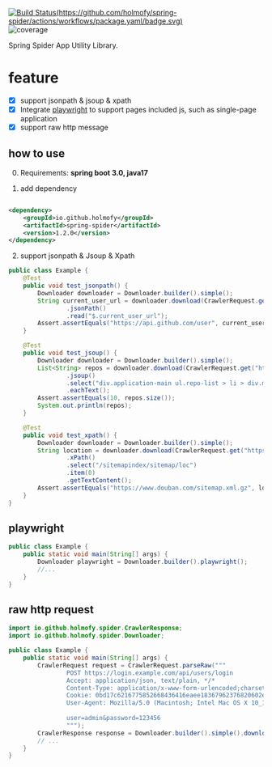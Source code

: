 [![Build Status(https://github.com/holmofy/spring-spider/actions/workflows/package.yaml/badge.svg)](https://github.com/holmofy/spring-spider/actions/workflows/package.yaml/badge.svg)](https://repo1.maven.org/maven2/io/github/holmofy/spring-spider)
![coverage](https://github.com/holmofy/spring-spider/actions/workflows/coverage.yaml/badge.svg)

Spring Spider App Utility Library.

# feature

* [x] support jsonpath & jsoup & xpath
* [x] Integrate [playwright](https://github.com/microsoft/playwright-java) to support pages included js, such as
  single-page application
* [x] support raw http message

## how to use

0. Requirements: **spring boot 3.0, java17**

1. add dependency

```xml

<dependency>
    <groupId>io.github.holmofy</groupId>
    <artifactId>spring-spider</artifactId>
    <version>1.2.0</version>
</dependency>
```

2. support jsonpath & Jsoup & Xpath

```java
public class Example {
    @Test
    public void test_jsonpath() {
        Downloader downloader = Downloader.builder().simple();
        String current_user_url = downloader.download(CrawlerRequest.get("https://api.github.com/").build())
                .jsonPath()
                .read("$.current_user_url");
        Assert.assertEquals("https://api.github.com/user", current_user_url);
    }

    @Test
    public void test_jsoup() {
        Downloader downloader = Downloader.builder().simple();
        List<String> repos = downloader.download(CrawlerRequest.get("https://github.com/search?q=spider").build())
                .jsoup()
                .select("div.application-main ul.repo-list > li > div.mt-n1.flex-auto > div.d-flex > div > a")
                .eachText();
        Assert.assertEquals(10, repos.size());
        System.out.println(repos);
    }

    @Test
    public void test_xpath() {
        Downloader downloader = Downloader.builder().simple();
        String location = downloader.download(CrawlerRequest.get("https://www.douban.com/sitemap_index.xml").build())
                .xPath()
                .select("/sitemapindex/sitemap/loc")
                .item(0)
                .getTextContent();
        Assert.assertEquals("https://www.douban.com/sitemap.xml.gz", location);
    }
}
```

## playwright

```java
public class Example {
    public static void main(String[] args) {
        Downloader playwright = Downloader.builder().playwright();
        //...
    }
}
```

## raw http request

```java
import io.github.holmofy.spider.CrawlerResponse;
import io.github.holmofy.spider.Downloader;

public class Example {
    public static void main(String[] args) {
        CrawlerRequest request = CrawlerRequest.parseRaw("""
                POST https://login.example.com/api/users/login
                Accept: application/json, text/plain, */*
                Content-Type: application/x-www-form-urlencoded;charset=UTF-8
                Cookie: 0bd17c6216775852668436416eaee18367962376820602ec6d9cbff1f07b4c
                User-Agent: Mozilla/5.0 (Macintosh; Intel Mac OS X 10_15_7) AppleWebKit/537.36
                      
                user=admin&password=123456
                """);
        CrawlerResponse response = Downloader.builder().simple().download(request);
        // ...
    }
}
```
